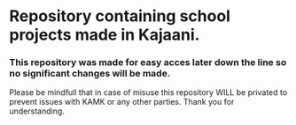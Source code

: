 # Repository containing school projects made in Kajaani.
### This repository was made for easy acces later down the line so no significant changes will be made.

Please be mindfull that in case of misuse this repository WILL be privated to prevent issues with KAMK or any other parties. Thank you for understanding.
